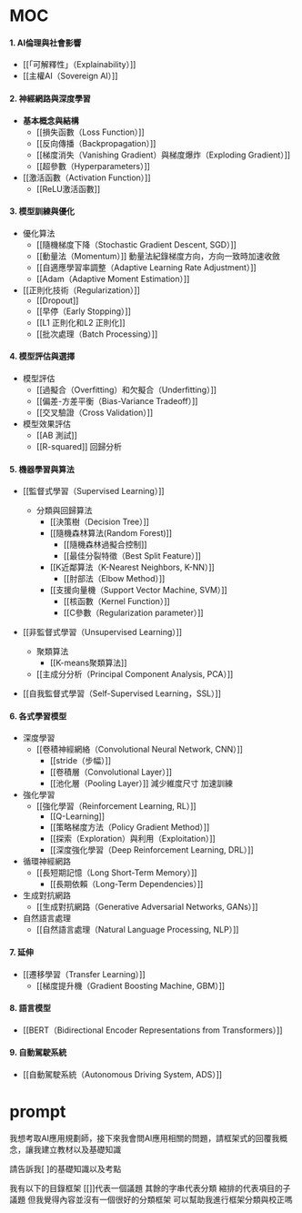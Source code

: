 # MOC

#### 1. AI倫理與社會影響
- [[「可解釋性」（Explainability）]]
- [[主權AI（Sovereign AI）]]

#### 2. 神經網路與深度學習

- **基本概念與結構**
	- [[損失函數（Loss Function）]]
	- [[反向傳播（Backpropagation）]]
	- [[梯度消失（Vanishing Gradient）與梯度爆炸（Exploding Gradient）]]
	- [[超參數（Hyperparameters）]]
-  [[激活函數（Activation Function）]]
	- [[ReLU激活函數]]

#### 3. 模型訓練與優化

- 優化算法
	- [[隨機梯度下降（Stochastic Gradient Descent, SGD）]]
	- [[動量法（Momentum）]] 動量法紀錄梯度方向，方向一致時加速收斂
	- [[自適應學習率調整（Adaptive Learning Rate Adjustment）]]
	- [[Adam（Adaptive Moment Estimation）]]
- [[正則化技術（Regularization）]]
	- [[Dropout]]
	- [[早停（Early Stopping）]]
	- [[L1 正則化和L2 正則化]]
	- [[批次處理（Batch Processing）]]
#### 4. 模型評估與選擇
- 模型評估
	- [[過擬合（Overfitting）和欠擬合（Underfitting）]]
	- [[偏差-方差平衡（Bias-Variance Tradeoff）]]
	- [[交叉驗證（Cross Validation）]]
- 模型效果評估
	- [[AB 測試]]
	- [[R-squared]] 回歸分析

#### 5. 機器學習與算法

- [[監督式學習（Supervised Learning）]]
	- 分類與回歸算法
		- [[決策樹（Decision Tree）]]
		- [[隨機森林算法(Random Forest)]]
			- [[隨機森林過擬合控制]]
			- [[最佳分裂特徵（Best Split Feature）]]
		- [[K近鄰算法（K-Nearest Neighbors, K-NN）]]
			- [[肘部法（Elbow Method）]]
		-  [[支援向量機（Support Vector Machine, SVM）]]
			- [[核函數（Kernel Function）]]
			- [[C參數（Regularization parameter）]]
	
- [[非監督式學習（Unsupervised Learning）]]
	- 聚類算法
		-  [[K-means聚類算法]]
	- [[主成分分析（Principal Component Analysis, PCA）]]
- [[自我監督式學習（Self-Supervised Learning，SSL）]]

#### 6. 各式學習模型
- 深度學習
	- [[卷積神經網絡（Convolutional Neural Network, CNN）]]
		- [[stride（步幅）]]
		- [[卷積層（Convolutional Layer）]]
		- [[池化層（Pooling Layer）]] 減少維度尺寸 加速訓練
- 強化學習
	- [[強化學習（Reinforcement Learning, RL）]]
		- [[Q-Learning]]
		- [[策略梯度方法（Policy Gradient Method）]]
		- [[探索（Exploration）與利用（Exploitation）]]
		- [[深度強化學習（Deep Reinforcement Learning, DRL）]]
- 循環神經網路
	- [[長短期記憶（Long Short-Term Memory）]]
		- [[長期依賴（Long-Term Dependencies）]]
- 生成對抗網路
	- [[生成對抗網路（Generative Adversarial Networks, GANs）]]
- 自然語言處理
	- [[自然語言處理（Natural Language Processing, NLP）]]

#### 7. 延伸
- [[遷移學習（Transfer Learning）]]
	- [[梯度提升機（Gradient Boosting Machine, GBM）]]
#### 8. 語言模型
- [[BERT（Bidirectional Encoder Representations from Transformers）]]
#### 9. 自動駕駛系統
- [[自動駕駛系統（Autonomous Driving System, ADS）]]
# prompt


我想考取AI應用規劃師，接下來我會問AI應用相關的問題，請框架式的回覆我概念，讓我建立教材以及基礎知識

請告訴我[ ]的基礎知識以及考點

我有以下的目錄框架 [[]]代表一個議題 其餘的字串代表分類 縮排的代表項目的子議題 但我覺得內容並沒有一個很好的分類框架 可以幫助我進行框架分類與校正嗎
